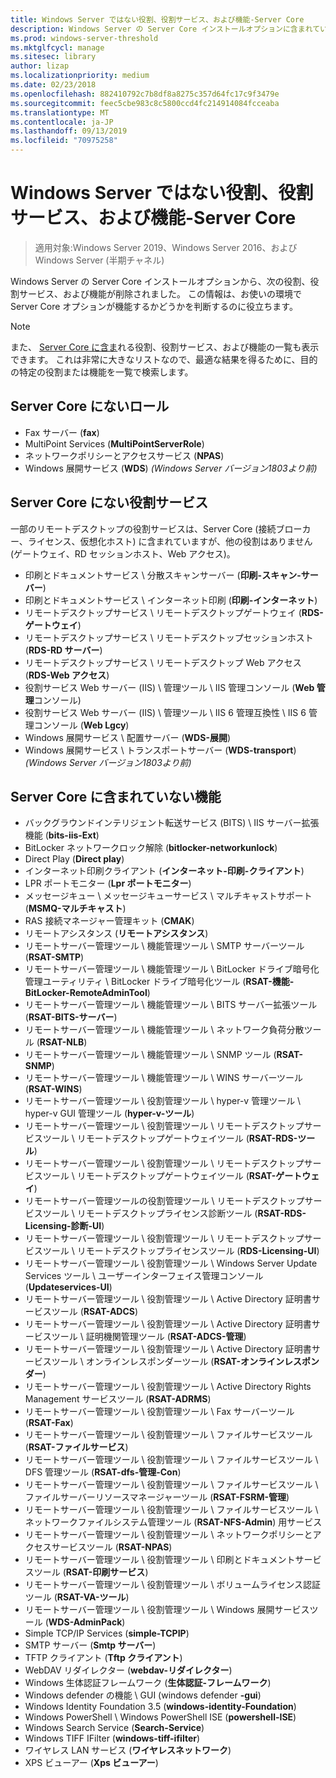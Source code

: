 ```yaml
---
title: Windows Server ではない役割、役割サービス、および機能-Server Core
description: Windows Server の Server Core インストールオプションに含まれていない役割と機能について説明します。
ms.prod: windows-server-threshold
ms.mktglfcycl: manage
ms.sitesec: library
author: lizap
ms.localizationpriority: medium
ms.date: 02/23/2018
ms.openlocfilehash: 882410792c7b8df8a8275c357d64fc17c9f3479e
ms.sourcegitcommit: feec5cbe983c8c5800ccd4fc214914084fcceaba
ms.translationtype: MT
ms.contentlocale: ja-JP
ms.lasthandoff: 09/13/2019
ms.locfileid: "70975258"
---
```

# <a name="roles-role-services-and-features-not-in-windows-server---server-core"></a>Windows Server ではない役割、役割サービス、および機能-Server Core

> 適用対象:Windows Server 2019、Windows Server 2016、および Windows Server (半期チャネル)

Windows Server の Server Core インストールオプションから、次の役割、役割サービス、および機能が削除されました。 この情報は、お使いの環境で Server Core オプションが機能するかどうかを判断するのに役立ちます。

> [!NOTE]
> また、 [Server Core に含ま](server-core-roles-and-services.md)れる役割、役割サービス、および機能の一覧も表示できます。 これは非常に大きなリストなので、最適な結果を得るために、目的の特定の役割または機能を一覧で検索します。

## <a name="roles-not-in-server-core"></a>Server Core にないロール

- Fax サーバー (**fax**)
- MultiPoint Services (**MultiPointServerRole**)
- ネットワークポリシーとアクセスサービス (**NPAS**)
- Windows 展開サービス (**WDS**) *(Windows Server バージョン1803より前)*

## <a name="role-services-not-in-server-core"></a>Server Core にない役割サービス
一部のリモートデスクトップの役割サービスは、Server Core (接続ブローカー、ライセンス、仮想化ホスト) に含まれていますが、他の役割はありません (ゲートウェイ、RD セッションホスト、Web アクセス)。

- 印刷とドキュメントサービス \ 分散スキャンサーバー (**印刷-スキャン-サーバー**)
- 印刷とドキュメントサービス \ インターネット印刷 (**印刷-インターネット**)
- リモートデスクトップサービス \ リモートデスクトップゲートウェイ (**RDS-ゲートウェイ**)
- リモートデスクトップサービス \ リモートデスクトップセッションホスト (**RDS-RD サーバー**)
- リモートデスクトップサービス \ リモートデスクトップ Web アクセス (**RDS-Web アクセス**)
- 役割サービス Web サーバー (IIS) \ 管理ツール \ IIS 管理コンソール (**Web 管理**コンソール)
- 役割サービス Web サーバー (IIS) \ 管理ツール \ IIS 6 管理互換性 \ IIS 6 管理コンソール (**Web Lgcy**)
- Windows 展開サービス \ 配置サーバー (**WDS-展開**)
- Windows 展開サービス \ トランスポートサーバー (**WDS-transport**) *(Windows Server バージョン1803より前)*

## <a name="features-not-in-server-core"></a>Server Core に含まれていない機能
- バックグラウンドインテリジェント転送サービス (BITS) \ IIS サーバー拡張機能 (**bits-iis-Ext**)
- BitLocker ネットワークロック解除 (**bitlocker-networkunlock**)
- Direct Play (**Direct play**)
- インターネット印刷クライアント (**インターネット-印刷-クライアント**)
- LPR ポートモニター (**Lpr ポートモニター**)
- メッセージキュー \ メッセージキューサービス \ マルチキャストサポート (**MSMQ-マルチキャスト**)
- RAS 接続マネージャー管理キット (**CMAK**)
- リモートアシスタンス (**リモートアシスタンス**)
- リモートサーバー管理ツール \ 機能管理ツール \ SMTP サーバーツール (**RSAT-SMTP**)
- リモートサーバー管理ツール \ 機能管理ツール \ BitLocker ドライブ暗号化管理ユーティリティ \ BitLocker ドライブ暗号化ツール (**RSAT-機能-BitLocker-RemoteAdminTool**)
- リモートサーバー管理ツール \ 機能管理ツール \ BITS サーバー拡張ツール (**RSAT-BITS-サーバー**)
- リモートサーバー管理ツール \ 機能管理ツール \ ネットワーク負荷分散ツール (**RSAT-NLB**)
- リモートサーバー管理ツール \ 機能管理ツール \ SNMP ツール (**RSAT-SNMP**)
- リモートサーバー管理ツール \ 機能管理ツール \ WINS サーバーツール (**RSAT-WINS**)
- リモートサーバー管理ツール \ 役割管理ツール \ hyper-v 管理ツール \ hyper-v GUI 管理ツール (**hyper-v-ツール**)
- リモートサーバー管理ツール \ 役割管理ツール \ リモートデスクトップサービスツール \ リモートデスクトップゲートウェイツール (**RSAT-RDS-ツール**)
- リモートサーバー管理ツール \ 役割管理ツール \ リモートデスクトップサービスツール \ リモートデスクトップゲートウェイツール (**RSAT-ゲートウェイ**)
- リモートサーバー管理ツールの役割管理ツール \ リモートデスクトップサービスツール \ リモートデスクトップライセンス診断ツール (**RSAT-RDS-Licensing-診断-UI**)
- リモートサーバー管理ツール \ 役割管理ツール \ リモートデスクトップサービスツール \ リモートデスクトップライセンスツール (**RDS-Licensing-UI**)
- リモートサーバー管理ツール \ 役割管理ツール \ Windows Server Update Services ツール \ ユーザーインターフェイス管理コンソール (**Updateservices-UI**)
- リモートサーバー管理ツール \ 役割管理ツール \ Active Directory 証明書サービスツール (**RSAT-ADCS**)
- リモートサーバー管理ツール \ 役割管理ツール \ Active Directory 証明書サービスツール \ 証明機関管理ツール (**RSAT-ADCS-管理**)
- リモートサーバー管理ツール \ 役割管理ツール \ Active Directory 証明書サービスツール \ オンラインレスポンダーツール (**RSAT-オンラインレスポンダー**)
- リモートサーバー管理ツール \ 役割管理ツール \ Active Directory Rights Management サービスツール (**RSAT-ADRMS**)
- リモートサーバー管理ツール \ 役割管理ツール \ Fax サーバーツール (**RSAT-Fax**)
- リモートサーバー管理ツール \ 役割管理ツール \ ファイルサービスツール (**RSAT-ファイルサービス**)
- リモートサーバー管理ツール \ 役割管理ツール \ ファイルサービスツール \ DFS 管理ツール (**RSAT-dfs-管理-Con**)
- リモートサーバー管理ツール \ 役割管理ツール \ ファイルサービスツール \ ファイルサーバーリソースマネージャーツール (**RSAT-FSRM-管理**)
- リモートサーバー管理ツール \ 役割管理ツール \ ファイルサービスツール \ ネットワークファイルシステム管理ツール (**RSAT-NFS-Admin**) 用サービス
- リモートサーバー管理ツール \ 役割管理ツール \ ネットワークポリシーとアクセスサービスツール (**RSAT-NPAS**)
- リモートサーバー管理ツール \ 役割管理ツール \ 印刷とドキュメントサービスツール (**RSAT-印刷サービス**)
- リモートサーバー管理ツール \ 役割管理ツール \ ボリュームライセンス認証ツール (**RSAT-VA-ツール**)
- リモートサーバー管理ツール \ 役割管理ツール \ Windows 展開サービスツール (**WDS-AdminPack**)
- Simple TCP/IP Services (**simple-TCPIP**)
- SMTP サーバー (**Smtp サーバー**)
- TFTP クライアント (**Tftp クライアント**)
- WebDAV リダイレクター (**webdav-リダイレクター**)
- Windows 生体認証フレームワーク (**生体認証-フレームワーク**)
- Windows defender の機能 \ GUI (windows defender **-gui**)
- Windows Identity Foundation 3.5 (**windows-identity-Foundation**)
- Windows PowerShell \ Windows PowerShell ISE (**powershell-ISE**)
- Windows Search Service (**Search-Service**)
- Windows TIFF IFilter (**windows-tiff-ifilter**)
- ワイヤレス LAN サービス (**ワイヤレスネットワーク**)
- XPS ビューアー (**Xps ビューアー**)
